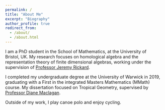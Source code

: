 ```yaml
---
permalink: /
title: "About Me"
excerpt: "Biography"
author_profile: true
redirect_from: 
  - /about/
  - /about.html
---
```


I am a PhD student in the School of Mathematics, at the University of Bristol, UK.
My research focuses on homological algebra and the representation theory of finite dimensional algebras,
working under the supervision of [Professor Jeremy Rickard](https://people.maths.bris.ac.uk/~majcr/). 

I completed my undergraduate degree at the University of Warwick in 2019, graduating with a First in the integrated Masters Mathematics (MMath) course.
My dissertation focused on Tropical Geometry, supervised by [Professor Diane Maclagan](https://homepages.warwick.ac.uk/staff/D.Maclagan/).

Outside of my work, I play canoe polo and enjoy cycling.
